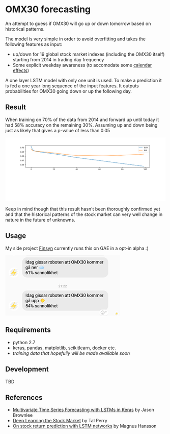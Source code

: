 # OMX30 forecasting

An attempt to guess if OMX30 will go up or down tomorrow based on historical patterns.

The model is very simple in order to avoid overfitting and takes the following features as input:

  - up/down for 19 global stock market indexes (including the OMX30 itself) starting from 2014 in trading day frequency
  - Some explicit weekday awareness (to accomodate some [calendar effects](https://en.wikipedia.org/wiki/Calendar_effect))

A one layer LSTM model with only one unit is used. To make a prediction it is fed a one year long sequence of the input features. It outputs probabilities for OMX30 going down or up the following day.

## Result
When training on 70% of the data from 2014 and forward up until today it had 58% accuracy on the remaining 30%. Assuming up and down being just as likely that gives a p-value of less than 0.05

![training loss plot](plots/loss.png "training loss")

Keep in mind though that this result hasn't been thoroughly confirmed yet and that the historical patterns of the stock market can very well change in nature in the future of unknowns.


## Usage
My side project [Finsyn](https://app.finsyn.se) currently runs this on GAE in a opt-in alpha :)

![screenshot from finsyn](plots/demo.png "experimental usage")

## Requirements
 - python 2.7 
 - keras, pandas, matplotlib, scikitlearn, docker etc.
 - *training data that hopefully will be made available soon* 

## Development
TBD

## References

- [Multivariate Time Series Forecasting with LSTMs in Keras](https://machinelearningmastery.com/multivariate-time-series-forecasting-lstms-keras/) by Jason Brownlee
- [Deep Learning the Stock Market](https://medium.com/@TalPerry/deep-learning-the-stock-market-df853d139e02) by Tal Perry
- [On stock return prediction with LSTM networks](http://lup.lub.lu.se/luur/download?func=downloadFile&recordOId=8911069&fileOId=8911070) by Magnus Hansson

